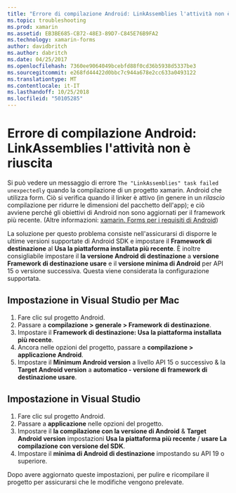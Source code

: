 ```yaml
---
title: "Errore di compilazione Android: LinkAssemblies l'attività non è riuscita"
ms.topic: troubleshooting
ms.prod: xamarin
ms.assetid: EB3BE685-CB72-48E3-89D7-C845E76B9FA2
ms.technology: xamarin-forms
author: davidbritch
ms.author: dabritch
ms.date: 04/25/2017
ms.openlocfilehash: 7360ee9064049bcebfd88f0cd36b5938d5337be3
ms.sourcegitcommit: e268fd44422d0bbc7c944a678e2cc633a0493122
ms.translationtype: MT
ms.contentlocale: it-IT
ms.lasthandoff: 10/25/2018
ms.locfileid: "50105285"
---
```

# <a name="android-build-error--the-linkassemblies-task-failed-unexpectedly"></a>Errore di compilazione Android: LinkAssemblies l'attività non è riuscita

Si può vedere un messaggio di errore `The "LinkAssemblies" task failed unexpectedly` quando la compilazione di un progetto xamarin. Android che utilizza form. Ciò si verifica quando il linker è attivo (in genere in un *rilascio* compilazione per ridurre le dimensioni del pacchetto dell'app); e ciò avviene perché gli obiettivi di Android non sono aggiornati per il framework più recente. (Altre informazioni: [xamarin. Forms per i requisiti di Android](~/xamarin-forms/get-started/installation.md#android))

La soluzione per questo problema consiste nell'assicurarsi di disporre le ultime versioni supportate di Android SDK e impostare il **Framework di destinazione** al **Usa la piattaforma installata più recente**. È inoltre consigliabile impostare il **la versione Android di destinazione** a **versione Framework di destinazione usare** e il **versione minima di Android** per API 15 o versione successiva. Questa viene considerata la configurazione supportata.

## <a name="setting-in-visual-studio-for-mac"></a>Impostazione in Visual Studio per Mac

1.  Fare clic sul progetto Android.
2.  Passare a **compilazione > generale > Framework di destinazione**.
3.  Impostare il **Framework di destinazione: Usa la piattaforma installata più recente**.
4.  Ancora nelle opzioni del progetto, passare a **compilazione > applicazione Android**.
5.  Impostare il **Minimum Android version** a livello API 15 o successivo & la **Target Android version** a **automatico - versione di framework di destinazione usare**.

## <a name="setting-in-visual-studio"></a>Impostazione in Visual Studio

1.  Fare clic sul progetto Android.
2.  Passare a **applicazione** nelle opzioni del progetto.
3.  Impostare il **la compilazione con la versione di Android** & **Target Android version** impostazioni **Usa la piattaforma più recente** / **usare La compilazione con versione del SDK**.
4.  Impostare il **minima di Android di destinazione** impostando su API 19 o superiore.

Dopo avere aggiornato queste impostazioni, per pulire e ricompilare il progetto per assicurarsi che le modifiche vengono prelevate.
